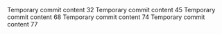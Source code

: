 Temporary commit content 32
Temporary commit content 45
Temporary commit content 68
Temporary commit content 74
Temporary commit content 77
